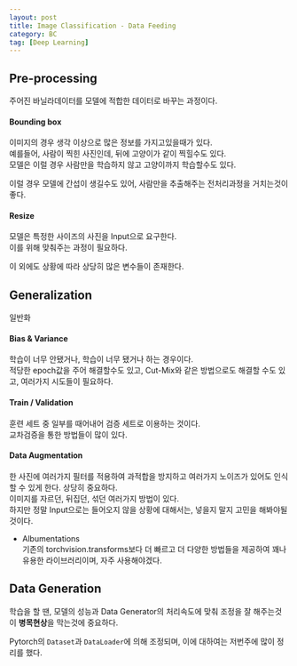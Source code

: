 ```yaml
---
layout: post
title: Image Classification - Data Feeding
category: BC
tag: [Deep Learning]
---
```


## Pre-processing

주어진 바닐라데이터를 모델에 적합한 데이터로 바꾸는 과정이다.  


#### Bounding box
이미지의 경우 생각 이상으로 많은 정보를 가지고있을때가 있다.  
예를들어, 사람이 찍힌 사진인데, 뒤에 고양이가 같이 찍힐수도 있다.  
모델은 이럴 경우 사람만을 학습하지 않고 고양이까지 학습할수도 있다.  

이럴 경우 모델에 간섭이 생길수도 있어, 사람만을 추출해주는 전처리과정을 거치는것이 좋다.  

#### Resize  
모델은 특정한 사이즈의 사진을 Input으로 요구한다.  
이를 위해 맞춰주는 과정이 필요하다.  

이 외에도 상황에 따라 상당히 많은 변수들이 존재한다.  

## Generalization  

일반화  

#### Bias & Variance  
학습이 너무 안됐거나, 학습이 너무 됐거나 하는 경우이다.  
적당한 epoch값을 주어 해결할수도 있고, Cut-Mix와 같은 방법으로도 해결할 수도 있고, 여러가지 시도들이 필요하다.  

#### Train / Validation  

훈련 세트 중 일부를 때어내어 검증 세트로 이용하는 것이다.  
교차검증을 통한 방법들이 많이 있다.  

#### Data Augmentation  

한 사진에 여러가지 필터를 적용하여 과적합을 방지하고 여러가지 노이즈가 있어도 인식할 수 있게 한다. 상당히 중요하다.  
이미지를 자르던, 뒤집던, 섞던 여러가지 방법이 있다.  
하지만 정말 Input으로는 들어오지 않을 상황에 대해서는, 넣을지 말지 고민을 해봐야될것이다.  

- Albumentations  
    기존의 torchvision.transforms보다 더 빠르고 더 다양한 방법들을 제공하여 꽤나 유용한 라이브러리이며, 자주 사용해야겠다.  

## Data Generation  

학습을 할 땐, 모델의 성능과 Data Generator의 처리속도에 맞춰 조정을 잘 해주는것이 **병목현상**을 막는것에 중요하다.  

Pytorch의 `Dataset`과 `DataLoader`에 의해 조정되며, 이에 대하여는 저번주에 많이 정리를 했다.  